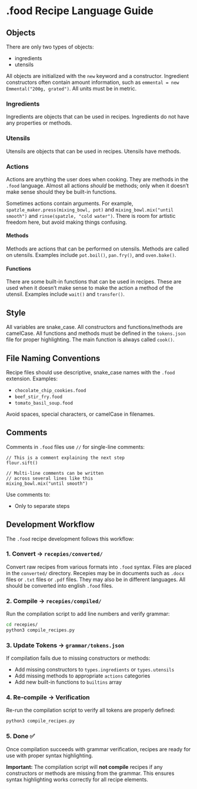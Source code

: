 # .food Recipe Language Guide

## Objects

There are only two types of objects:

- ingredients
- utensils

All objects are initialized with the `new` keyword and a constructor. Ingredient constructors often contain amount information, such as `emmental = new Emmental("200g, grated")`. All units must be in metric.

### Ingredients

Ingredients are objects that can be used in recipes. Ingredients do not have any properties or methods.

### Utensils

Utensils are objects that can be used in recipes. Utensils have methods.

### Actions

Actions are anything the user does when cooking. They are methods in the `.food` language. Almost all actions _should_ be methods; only when it doesn’t make sense should they be built-in functions.

Sometimes actions contain arguments. For example, `spatzle_maker.press(mixing_bowl, pot)` and `mixing_bowl.mix("until smooth")` and `rinse(spatzle, "cold water")`. There is room for artistic freedom here, but avoid making things confusing.

#### Methods

Methods are actions that can be performed on utensils. Methods are called on utensils. Examples include `pot.boil()`, `pan.fry()`, and `oven.bake()`.

#### Functions

There are some built-in functions that can be used in recipes. These are used when it doesn’t make sense to make the action a method of the utensil. Examples include `wait()` and `transfer()`.

## Style

All variables are snake_case. All constructors and functions/methods are camelCase. All functions and methods must be defined in the `tokens.json` file for proper highlighting. The main function is always called `cook()`.

## File Naming Conventions

Recipe files should use descriptive, snake_case names with the `.food` extension. Examples:

- `chocolate_chip_cookies.food`
- `beef_stir_fry.food`
- `tomato_basil_soup.food`

Avoid spaces, special characters, or camelCase in filenames.

## Comments

Comments in `.food` files use `//` for single-line comments:

```food
// This is a comment explaining the next step
flour.sift()

// Multi-line comments can be written
// across several lines like this
mixing_bowl.mix("until smooth")
```

Use comments to:

- Only to separate steps

## Development Workflow

The `.food` recipe development follows this workflow:

### 1. Convert → `recepies/converted/`

Convert raw recipes from various formats into `.food` syntax. Files are placed in the `converted/` directory. Recepies may be in documents such as `.docx` files or `.txt` files or `.pdf` files. They may also be in different languages. All should be converted into english `.food` files.

### 2. Compile → `recepies/compiled/`

Run the compilation script to add line numbers and verify grammar:

```bash
cd recepies/
python3 compile_recipes.py
```

### 3. Update Tokens → `grammar/tokens.json`

If compilation fails due to missing constructors or methods:

- Add missing constructors to `types.ingredients` or `types.utensils`
- Add missing methods to appropriate `actions` categories
- Add new built-in functions to `builtins` array

### 4. Re-compile → Verification

Re-run the compilation script to verify all tokens are properly defined:

```bash
python3 compile_recipes.py
```

### 5. Done ✅

Once compilation succeeds with grammar verification, recipes are ready for use with proper syntax highlighting.

**Important:** The compilation script will **not compile** recipes if any constructors or methods are missing from the grammar. This ensures syntax highlighting works correctly for all recipe elements.
